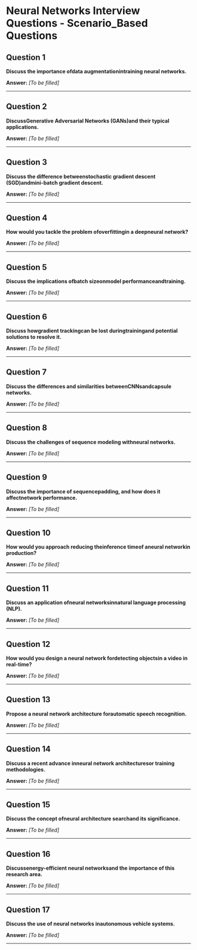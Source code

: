 # Neural Networks Interview Questions - Scenario_Based Questions

## Question 1

**Discuss the importance ofdata augmentationintraining neural networks.**

**Answer:** _[To be filled]_

---

## Question 2

**DiscussGenerative Adversarial Networks (GANs)and their typical applications.**

**Answer:** _[To be filled]_

---

## Question 3

**Discuss the difference betweenstochastic gradient descent (SGD)andmini-batch gradient descent.**

**Answer:** _[To be filled]_

---

## Question 4

**How would you tackle the problem ofoverfittingin a deepneural network?**

**Answer:** _[To be filled]_

---

## Question 5

**Discuss the implications ofbatch sizeonmodel performanceandtraining.**

**Answer:** _[To be filled]_

---

## Question 6

**Discuss howgradient trackingcan be lost duringtrainingand potential solutions to resolve it.**

**Answer:** _[To be filled]_

---

## Question 7

**Discuss the differences and similarities betweenCNNsandcapsule networks.**

**Answer:** _[To be filled]_

---

## Question 8

**Discuss the challenges of sequence modeling withneural networks.**

**Answer:** _[To be filled]_

---

## Question 9

**Discuss the importance of sequencepadding, and how does it affectnetwork performance.**

**Answer:** _[To be filled]_

---

## Question 10

**How would you approach reducing theinference timeof aneural networkin production?**

**Answer:** _[To be filled]_

---

## Question 11

**Discuss an application ofneural networksinnatural language processing (NLP).**

**Answer:** _[To be filled]_

---

## Question 12

**How would you design a neural network fordetecting objectsin a video in real-time?**

**Answer:** _[To be filled]_

---

## Question 13

**Propose a neural network architecture forautomatic speech recognition.**

**Answer:** _[To be filled]_

---

## Question 14

**Discuss a recent advance inneural network architecturesor training methodologies.**

**Answer:** _[To be filled]_

---

## Question 15

**Discuss the concept ofneural architecture searchand its significance.**

**Answer:** _[To be filled]_

---

## Question 16

**Discussenergy-efficient neural networksand the importance of this research area.**

**Answer:** _[To be filled]_

---

## Question 17

**Discuss the use of neural networks inautonomous vehicle systems.**

**Answer:** _[To be filled]_

---

